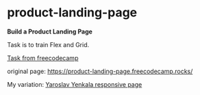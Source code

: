 # product-landing-page
**Build a Product Landing Page**

Task is to train Flex and Grid.

[Task from freecodecamp](https://www.freecodecamp.org/learn/responsive-web-design/responsive-web-design-projects/build-a-product-landing-page)

original page: https://product-landing-page.freecodecamp.rocks/

My variation: [Yaroslav Yenkala responsive page](https://yaroslavrick.github.io/product-landing-page/)